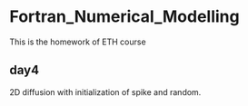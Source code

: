 # Fortran_Numerical_Modelling
This is the homework of ETH course

## day4 ##
2D diffusion with initialization of spike and random.
